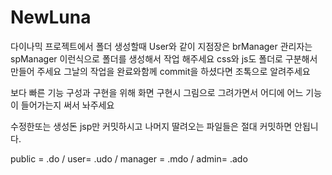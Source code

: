 # NewLuna
다이나믹 프로젝트에서 
폴더 생성할때
User와 같이
지점장은 brManager
관리자는 spManager
이런식으로 폴더를 생성해서 작업 해주세요
css와 js도 폴더로 구분해서 만들어 주세요
그날의 작업을 완료와함께 commit을 하셨다면 조톡으로 알려주세요

보다 빠른 기능 구성과 구현을 위해 화면 구현시 그림으로 그려가면서 어디에 어느 기능이 들어가는지 써서 놔주세요


수정한또는 생성돈 jsp만 커밋하시고 나머지 딸려오는 파일들은 절대 커밋하면 안됩니다.

public = .do /
user= .udo /
manager = .mdo /
admin= .ado 
